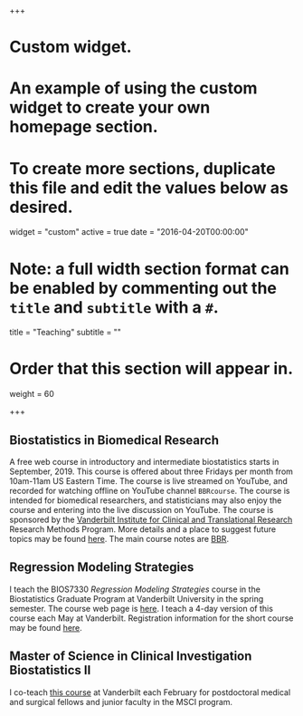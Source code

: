 +++
# Custom widget.
# An example of using the custom widget to create your own homepage section.
# To create more sections, duplicate this file and edit the values below as desired.
widget = "custom"
active = true
date = "2016-04-20T00:00:00"

# Note: a full width section format can be enabled by commenting out the `title` and `subtitle` with a `#`.
title = "Teaching"
subtitle = ""

# Order that this section will appear in.
weight = 60

+++

## Biostatistics in Biomedical Research
A free web course in introductory and intermediate biostatistics
starts in September, 2019.  This course is offered about three Fridays
per month from 10am-11am US Eastern Time.  The course is live streamed
on YouTube, and recorded for watching offline on YouTube channel
`BBRcourse`.  The course is intended for biomedical researchers, and
statisticians may also enjoy the course and entering into the live
discussion on YouTube.  The course is sponsored by the [Vanderbilt
Institute for Clinical and Translational
Research](https://victr.vumc.org) Research Methods Program.  More
details and a place to suggest future topics may be found
[here](https://discourse.datamethods.org/t/bbr-video-course).  The
main course notes are [BBR](http://hbiostat.org/doc/bbr.pdf).

## Regression Modeling Strategies
I teach the BIOS7330 _Regression Modeling Strategies_ course in the
Biostatistics Graduate Program at Vanderbilt University in the spring
semester.  The course web page is
[here](http://biostat.mc.vanderbilt.edu/CourseBios330).  I teach a
4-day version of this course each May at Vanderbilt.  Registration
information for the short course may be found
[here](http://biostat.mc.vanderbilt.edu/RmS).

## Master of Science in Clinical Investigation Biostatistics II
I co-teach [this
course](http://biostat.mc.vanderbilt.edu/wiki/Main/MsciBiostatII) at
Vanderbilt each February for postdoctoral medical and surgical fellows
and junior faculty in the MSCI program.

